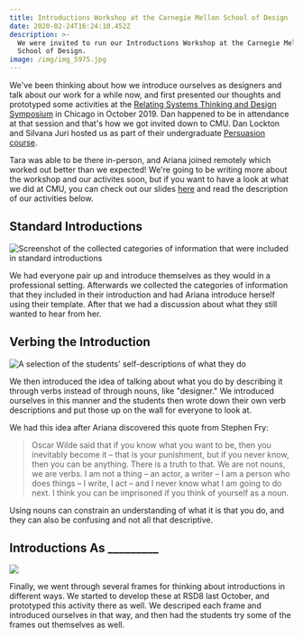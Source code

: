 ```yaml
---
title: Introductions Workshop at the Carnegie Mellon School of Design
date: 2020-02-24T16:24:10.452Z
description: >-
  We were invited to run our Introductions Workshop at the Carnegie Mellon
  School of Design.
image: /img/img_5975.jpg
---
```

We've been thinking about how we introduce ourselves as designers and talk about our work for a while now, and first presented our thoughts and prototyped some activities at the [Relating Systems Thinking and Design Symposium](https://www.superorg.ca/work/introducing-yourself-as-a-systemic-designer/) in Chicago in October 2019. Dan happened to be in attendance at that session and that's how we got invited down to CMU. Dan Lockton and Silvana Juri hosted us as part of their undergraduate [Persuasion course](http://persuasion.imaginari.es/).

Tara was able to be there in-person, and Ariana joined remotely which worked out better than we expected! We're going to be writing more about the workshop and our activites soon, but if you want to have a look at what we did at CMU, you can check out our slides [here](https://docs.google.com/presentation/d/1C_xWRoD6vi6ldWhhbBdYxoXM5Rt2Y6lwUvCAHcOLYi8/edit?usp=sharing) and read the description of our activities below.

## Standard Introductions

![Screenshot of the collected categories of information that were included in standard introductions](/img/screen-shot-2020-02-24-at-11.44.59-am.png)

We had everyone pair up and introduce themselves as they would in a professional setting. Afterwards we collected the categories of information that they included in their introduction and had Ariana introduce herself using their template. After that we had a discussion about what they still wanted to hear from her.

## Verbing the Introduction

![A selection of the students' self-descriptions of what they do](/img/img_5972-2.jpg)

We then introduced the idea of talking about what you do by describing it through verbs instead of through nouns, like "designer." We introduced ourselves in this manner and the students then wrote down their own verb descriptions and put those up on the wall for everyone to look at.

We had this idea after Ariana discovered this quote from Stephen Fry:

> Oscar Wilde said that if you know what you want to be, then you inevitably become it – that is your punishment, but if you never know, then you can be anything. There is a truth to that. We are not nouns, we are verbs. I am not a thing – an actor, a writer – I am a person who does things – I write, I act – and I never know what I am going to do next. I think you can be imprisoned if you think of yourself as a noun.

Using nouns can constrain an understanding of what it is that you do, and they can also be confusing and not all that descriptive.

## Introductions As \_\_\_\_\_\_\_\__

![](/img/screen-shot-2020-02-24-at-11.58.35-am.png)

Finally, we went through several frames for thinking about introductions in different ways. We started to develop these at RSD8 last October, and prototyped this activity there as well. We descriped each frame and introduced ourselves in that way, and then had the students try some of the frames out themselves as well.
